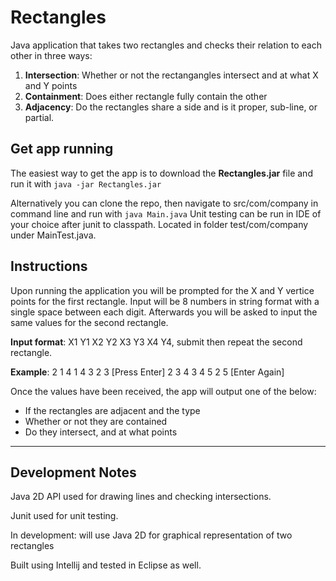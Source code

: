 # Rectangles

Java application that takes two rectangles and checks their relation to each other in three ways:
1. **Intersection**: Whether or not the rectangangles intersect and at what X and Y points
2. **Containment**: Does either rectangle fully contain the other
3. **Adjacency**: Do the rectangles share a side and is it proper, sub-line, or partial.

## Get app running

The easiest way to get the app is to download the **Rectangles.jar** file and run it with 
```java -jar Rectangles.jar``` 

Alternatively you can clone the repo, then navigate to src/com/company in command line and run with 
```java Main.java```
Unit testing can be run in IDE of your choice after junit to classpath. Located in folder test/com/company under MainTest.java.

## Instructions

Upon running the application you will be prompted for the X and Y vertice points for the first rectangle. Input will be 8 numbers in string format with a single space between each digit. Afterwards you will be asked to input the same values for the second rectangle.

**Input format**: X1 Y1 X2 Y2 X3 Y3 X4 Y4, submit then repeat the second rectangle. 

**Example**: 2 1 4 1 4 3 2 3 [Press Enter] 2 3 4 3 4 5 2 5 [Enter Again]

Once the values have been received, the app will output one of the below: 
- If the rectangles are adjacent and the type
- Whether or not they are contained
- Do they intersect, and at what points

___

## Development Notes

Java 2D API used for drawing lines and checking intersections.

Junit used for unit testing.

In development: will use Java 2D for graphical representation of two rectangles

Built using Intellij and tested in Eclipse as well.
